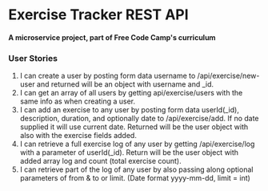 # Exercise Tracker REST API

#### A microservice project, part of Free Code Camp's curriculum

### User Stories

1. I can create a user by posting form data username to /api/exercise/new-user and returned will be an object with username and _id.
2. I can get an array of all users by getting api/exercise/users with the same info as when creating a user.
3. I can add an exercise to any user by posting form data userId(_id), description, duration, and optionally date to /api/exercise/add. 
If no date supplied it will use current date. Returned will be the user object with also with the exercise fields added.
4. I can retrieve a full exercise log of any user by getting /api/exercise/log with a parameter of userId(_id). 
Return will be the user object with added array log and count (total exercise count).
5. I can retrieve part of the log of any user by also passing along optional parameters of from & to or limit. 
(Date format yyyy-mm-dd, limit = int)
